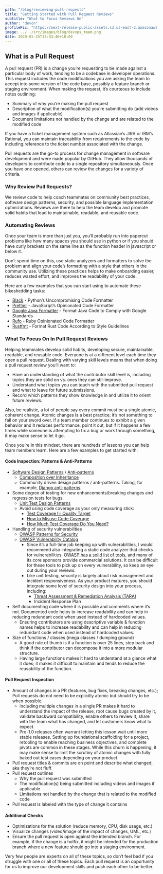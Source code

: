 ```yaml
---
path: "/blog/reviewing-pull-requests"
title: "Getting Started with Pull Request Reviews"
subtitle: "What to Focus Reviews On"
author: "devon"
profilePic: "https://next-release-public-assets.s3.us-east-2.amazonaws.com/devon_profile_pic.png"
image: ../../src/images/blog/devops_team.png
date: 2020-05-25T17:33:46+10:00
---
```


## What is a Pull Request

A pull request (PR) is a change you’re requesting to be made against a
particular body of work, tending to be a codebase in developer operations.
This request includes the code modifications you are asking the team to accept
into some version of the code base, possibly a feature branch or staging environment.
When making the request, it’s courteous to include notes outlining:

-   Summary of why you’re making the pull request
-   Description of what the modification(s) you’re submitting do (add videos and images
    if applicable)
-   Document limitations not handled by the change and are related to the modified code

If you have a ticket management system such as Atlassian’s JIRA or IBM’s Rational,
you can maintain traceability from requirements to the code by including reference
to the ticket number associated with the change.

Pull requests are the go-to process for change management in software development
and were made popular by GitHub. They allow thousands of developers to contribute
code to a single repository simultaneously. Once you have one opened, others can
review the changes for a variety of criteria.

### Why Review Pull Requests?

We review code to help coach teammates on community best practices, software design
patterns, security, and possible language implementation optimizations. Reviews are
there to help the team develop and promote solid habits that lead to maintainable,
readable, and reusable code.

### Automating Reviews

Once your team is more than just you, you’ll probably run into papercut problems
like how many spaces you should use in python or if you should have curly brackets
on the same line as the function header in javascript or below it.

Don’t spend time on this, use static analyzers and formatters to solve the problem
and align your code’s formatting with a style that others in the community use.
Utilizing these practices helps to make onboarding easier, reduces wasted effort,
and improves the readability of your code.

Here are a few examples that you can start using to automate these bikeshedding tasks:

-   [Black](https://black.readthedocs.io/en/stable/) - Python’s Uncompromising Code Formatter
-   [Prettier](https://prettier.io/) - JavaScript’s Opinionated Code Formatter
-   [Google Java Formatter](https://github.com/google/google-java-format) - Format Java Code to Comply with Google Standards
-   [Rufo](https://github.com/ruby-formatter/rufo) - Ruby Opinionated Code Formatter
-   [Rustfmt](https://github.com/rust-lang/rustfmt) - Format Rust Code According to Style Guidelines

### What To Focus On In Pull Request Reviews

Helping teammates develop solid habits, developing secure, maintainable, readable,
and reusable code. Everyone is at a different level each time they open a pull request.
Dealing with varying skill levels means that when doing a pull request review you’ll want to:

-   Have an understanding of what the contributor skill level is, including topics they
    are solid on vs. ones they can still improve.
-   Understand what topics you can teach with the submitted pull request and what to leave
    for future submissions.
-   Record which patterns they show knowledge in and utilize it to orient future reviews.

Also, be realistic, a lot of people say every commit must be a single atomic, coherent
change. Atomic changes is a best practice; it’s not something to fall on your sword over.
If a team member continues to exhibit a given behavior and it reduces performance, point
it out, but if it happens a few times while someone is attempting to fix a bug or work
through something, it may make sense to let it go.

Once you’re in this mindset, there are hundreds of lessons you can help team members
learn. Here are a few examples to get started with:

#### Code Inspection: Patterns & Anti-Patterns

-   [Software Design Patterns](https://en.wikipedia.org/wiki/Software_design_pattern) / [Anti-patterns](https://en.wikipedia.org/wiki/Anti-pattern)
    -   [Composition over Inheritance](https://medium.com/humans-create-software/composition-over-inheritance-cb6f88070205)
    -   Community driven design patterns / anti-patterns. Taking, for example, [Django anti-patterns](https://docs.quantifiedcode.com/python-anti-patterns/django/index.html).
-   Some degree of testing for new enhancements/breaking changes and regression tests for bugs.
    -   [Unit Test Design Patterns](https://www.codeproject.com/Articles/5772/Advanced-Unit-Test-Part-V-Unit-Test-Patterns)
    -   Avoid using code coverage as your only measuring stick:
        -   [Test Coverage != Quality Target](https://martinfowler.com/bliki/TestCoverage.html)
        -   [How to Misuse Code Coverage](http://www.exampler.com/testing-com/writings/coverage.pdf)
        -   [How Much Test Coverage Do You Need?](http://www.developertesting.com/archives/month200705/20070504-000425.html)
-   Handling of security vulnerabilities
    -   [OWASP Patterns for Security](https://owasp.org/www-pdf-archive/Vanhilst_owasp_140319.pdf)
    -   [OWASP Vulnerability Catalog](https://owasp.org/www-community/vulnerabilities/)
        -   Since it’s a full-time job keeping up with vulnerabilities, I would recommend
            also integrating a static code analyzer that checks for vulnerabilities. [OWASP has a solid list of tools](https://owasp.org/www-community/Source_Code_Analysis_Tools),
            and many of its core sponsors provide commercial
            solutions. It can be difficult for these tools to pick up on every vulnerability,
            so keep an eye out during your reviews.
        -   Like unit testing, security is largely about risk management and incident
            responsiveness. As your product matures, you should integrate some level of
            security design into your process, including:
            -   [Threat Assessment & Remediation Analysis (TARA)](https://www.mitre.org/publications/technical-papers/threat-assessment-and-remediation-analysis-tara)
            -   Incident Response Plan
-   Self documenting code where it is possible and comments where it’s not. Documented
    code helps to increase readability and can help in reducing redundant code when used
    instead of hardcoded values.
    -   Ensuring contributors are using descriptive variable & function names helps to
        increase readability and can help in reducing redundant code when used instead of
        hardcoded values.
-   Size of functions / classes (mega classes / dumping ground)
    -   A good rule of thumb is if a function is over 25 lines, step back and think if the
        contributor can decompose it into a more modular structure.
    -   Having large functions makes it hard to understand at a glance what it does; it makes it
        difficult to maintain and tends to reduce the reusability of the function.

#### Pull Request Inspection

-   Amount of changes in a PR (features, bug fixes, breaking changes, etc.); Pull requests do not
    need to be explicitly atomic but should try to be when possible.
    -   Including multiple changes in a single PR makes it hard to understand the impact of the
        release, root cause bugs created by it, validate backward compatibility, enable others to review
        it, share with the team what has changed, and let customers know what to expect.
    -   Pre-1.0 releases often warrant letting this lesson wait until more stable releases. Setting
        up foundational scaffolding for a project, retooling to enable reaching business objectives,
        and complete pivots are common in these stages. While this churn is happening, it may make sense
        to limit the scrutiny of atomic changes with fully baked out test cases depending on your product.
-   Pull request titles & commits are on point and describe what changed, aka they’re not fluff.
-   Pull request outlines
    -   Why the pull request was submitted
    -   The modification(s) being submitted including videos and images if applicable
    -   Limitations not handled by the change that is related to the modified code
-   Pull request is labeled with the type of change it contains

#### Additional Checks

-   Optimizations for the solution (reduce memory, CPU, disk usage, etc.)
-   Visualize changes (video/image of the impact of changes, UML, etc.)
-   Ensure the pull request is open against the intended branch. For example, if
    the change is a hotfix, it might be intended for the production branch where a
    new feature should go into a staging environment.

Very few people are experts on all of these topics, so don’t feel bad if you
struggle with one or all of these topics. Each pull request is an opportunity for
us to improve our development skills and push each other to be better.
